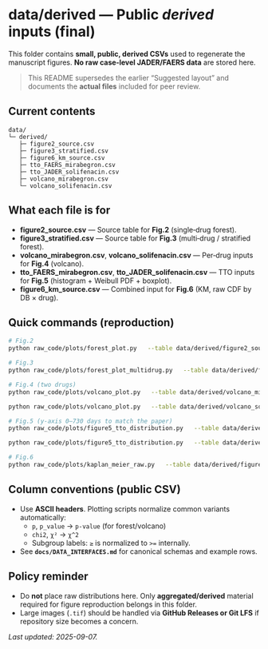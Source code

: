 # data/derived — Public *derived* inputs (final)

This folder contains **small, public, derived CSVs** used to regenerate the manuscript figures.
**No raw case‑level JADER/FAERS data** are stored here.

> This README supersedes the earlier “Suggested layout” and documents the **actual files** included for peer review.

## Current contents
```
data/
└─ derived/
   ├─ figure2_source.csv
   ├─ figure3_stratified.csv
   ├─ figure6_km_source.csv
   ├─ tto_FAERS_mirabegron.csv
   ├─ tto_JADER_solifenacin.csv
   ├─ volcano_mirabegron.csv
   └─ volcano_solifenacin.csv
```

## What each file is for
- **figure2_source.csv** — Source table for **Fig.2** (single‑drug forest).
- **figure3_stratified.csv** — Source table for **Fig.3** (multi‑drug / stratified forest).
- **volcano_mirabegron.csv**, **volcano_solifenacin.csv** — Per‑drug inputs for **Fig.4** (volcano).
- **tto_FAERS_mirabegron.csv**, **tto_JADER_solifenacin.csv** — TTO inputs for **Fig.5** (histogram + Weibull PDF + boxplot).
- **figure6_km_source.csv** — Combined input for **Fig.6** (KM, raw CDF by DB × drug).

## Quick commands (reproduction)
```bash
# Fig.2
python raw_code/plots/forest_plot.py   --table data/derived/figure2_source.csv   --out   docs/figure2_forest_plot.png   --tif   docs/figure2_forest_plot.tif

# Fig.3
python raw_code/plots/forest_plot_multidrug.py   --table data/derived/figure3_stratified.csv   --out   docs/figure3_forest_plot.png

# Fig.4 (two drugs)
python raw_code/plots/volcano_plot.py   --table data/derived/volcano_mirabegron.csv   --out   docs/volcano_mirabegron.png   --tif   docs/volcano_mirabegron.tif   --title MIRABEGRON

python raw_code/plots/volcano_plot.py   --table data/derived/volcano_solifenacin.csv   --out   docs/volcano_solifenacin.png   --tif   docs/volcano_solifenacin.tif   --title SOLIFENACIN

# Fig.5 (y-axis 0–730 days to match the paper)
python raw_code/plots/figure5_tto_distribution.py   --table data/derived/tto_FAERS_mirabegron.csv   --out   docs/figure5_tto_FAERS_mirabegron.png   --tif   docs/figure5_tto_FAERS_mirabegron.tif   --ymax 730

python raw_code/plots/figure5_tto_distribution.py   --table data/derived/tto_JADER_solifenacin.csv   --out   docs/figure5_tto_JADER_solifenacin.png   --tif   docs/figure5_tto_JADER_solifenacin.tif   --ymax 730

# Fig.6
python raw_code/plots/kaplan_meier_raw.py   --table data/derived/figure6_km_source.csv   --out   docs/figure6_km_raw.png
```

## Column conventions (public CSV)
- Use **ASCII headers**. Plotting scripts normalize common variants automatically:  
  - `p`, `p_value` → `p-value` (for forest/volcano)  
  - `chi2`, `χ²` → `χ^2`  
  - Subgroup labels: `≥` is normalized to `>=` internally.
- See **`docs/DATA_INTERFACES.md`** for canonical schemas and example rows.

## Policy reminder
- Do **not** place raw distributions here. Only **aggregated/derived** material required for figure reproduction belongs in this folder.
- Large images (`.tif`) should be handled via **GitHub Releases or Git LFS** if repository size becomes a concern.

_Last updated: 2025-09-07._
